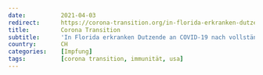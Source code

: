 ```yaml
---
date:          2021-04-03
redirect:      https://corona-transition.org/in-florida-erkranken-dutzende-an-covid-19-nach-vollstandiger-impfung
title:         Corona Transition
subtitle:      'In Florida erkranken Dutzende an COVID-19 nach vollständiger Impfung'
country:       CH
categories:    [Impfung]
tags:          [corona transition, immunität, usa]
---
```

